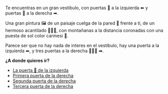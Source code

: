 Te encuentras en un gran vestibulo, con puertas 🚪 a la izquierda ⬅ y puertas 🚪 a la derecha ➡.

Una gran pintura 🖼 de un paisaje cuelga de la pared 🧱 frente a ti, de un hermoso acantilado 🧗🏻‍♂️, con montañanas a la distancia coronadas con una puesta de sol color carmesi 🌇.

Parece ser que no hay nada de interes en el vestibulo, hay una puerta a la izquierda ⬅, y tres puertas a la derecha 🚪🚪🚪 ➡.

**¿A donde quieres ir?**

- [La puerta 🚪 de la izquierda](5-A.md)
- [Primera puerta de la derecha](5-B.md)
- [Segunda puerta de la derecha](5-C.md)
- [Tercera puerta de la derecha](5-D.md)
